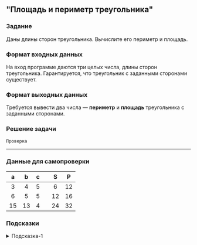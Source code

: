 ## "Площадь и периметр треугольника"

### Задание

Даны длины сторон треугольника. Вычислите его периметр и площадь.

### Формат входных данных

На вход программе даются три целых числа, длины сторон треугольника. 
Гарантируется, что треугольник с заданными сторонами существует.

### Формат выходных данных

Требуется вывести два числа — **периметр** и **площадь** треугольника с заданными сторонами.

### Решение задачи

```python
Проверка
```

---

### Данные для самопроверки
|   a   |   b   |   c   |   |   S    |   P   |
| :---: | :---: | :---: |---|  :---: | :---: | 
|   3   |   4   |   5   |   |    6   |   12  |
|   6   |   5   |   5   |   |   12   |   16  |
|   15  |   13  |   4   |   |   24   |   32  |
### Подсказки

<details>
<summary>Подсказка-1</summary>
Для расчета площади треугольника воспользуйтесь "формулой Герона"
</details>
